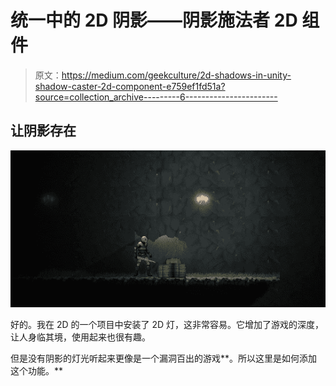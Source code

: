 # 统一中的 2D 阴影——阴影施法者 2D 组件

> 原文：<https://medium.com/geekculture/2d-shadows-in-unity-shadow-caster-2d-component-e759ef1fd51a?source=collection_archive---------6----------------------->

## 让阴影存在

![](img/9637134ef477cf3418595c7e39cf7359.png)

好的。我在 2D 的一个项目中安装了 2D 灯，这非常容易。它增加了游戏的深度，让人身临其境，使用起来也很有趣。

但是没有阴影的灯光听起来更像是一个漏洞百出的游戏**。所以这里是如何添加这个功能。**